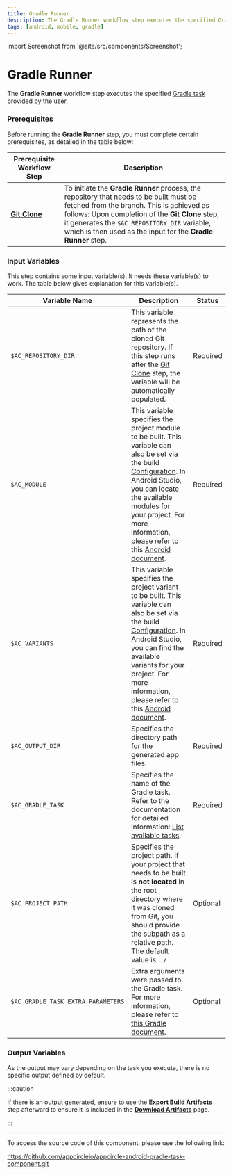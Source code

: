 ```yaml
---
title: Gradle Runner
description: The Gradle Runner workflow step executes the specified Gradle task provided by the user.
tags: [android, mobile, gradle]
---
```


import Screenshot from '@site/src/components/Screenshot';

# Gradle Runner

The **Gradle Runner** workflow step executes the specified [Gradle task](https://docs.gradle.org/current/userguide/tutorial_using_tasks.html) provided by the user.

### Prerequisites

Before running the **Gradle Runner** step, you must complete certain prerequisites, as detailed in the table below:

| Prerequisite Workflow Step                                                            | Description                                                                                                                                                                                                                                                                                              |
| ------------------------------------------------------------------------------------- | -------------------------------------------------------------------------------------------------------------------------------------------------------------------------------------------------------------------------------------------------------------------------------------------------------- |
| [**Git Clone**](/workflows/common-workflow-steps/git-clone) | To initiate the **Gradle Runner** process, the repository that needs to be built must be fetched from the branch. This is achieved as follows: Upon completion of the **Git Clone** step, it generates the `$AC_REPOSITORY_DIR` variable, which is then used as the input for the **Gradle Runner** step. |

<Screenshot url='https://cdn.appcircle.io/docs/assets/android-workflow-components-gradle-runner_1.png'/>

### Input Variables

This step contains some input variable(s). It needs these variable(s) to work. The table below gives explanation for this variable(s).

<Screenshot url='https://cdn.appcircle.io/docs/assets/android-workflow-components-gradle-runner_2.png' />

| Variable Name                      | Description                                                                                                                                                                                                                                                                                                                                                                                                          | Status   |
| ---------------------------------- | -------------------------------------------------------------------------------------------------------------------------------------------------------------------------------------------------------------------------------------------------------------------------------------------------------------------------------------------------------------------------------------------------------------------- | -------- |
| `$AC_REPOSITORY_DIR`               | This variable represents the path of the cloned Git repository. If this step runs after the [Git Clone](/workflows/common-workflow-steps/git-clone) step, the variable will be automatically populated.                                                                                                                                                                                    | Required |
| `$AC_MODULE`                       | This variable specifies the project module to be built. This variable can also be set via the build [Configuration](/build/build-process-management#profile-configuration). In Android Studio, you can locate the available modules for your project. For more information, please refer to this [Android document](https://developer.android.com/studio/projects#ApplicationModules). | Required |
| `$AC_VARIANTS`                     | This variable specifies the project variant to be built. This variable can also be set via the build [Configuration](/build/build-process-management#profile-configuration). In Android Studio, you can find the available variants for your project. For more information, please refer to this [Android document](https://developer.android.com/build/build-variants).              | Required |
| `$AC_OUTPUT_DIR`                   | Specifies the directory path for the generated app files.                                                                                                                                                                                                                                                                                                                                                            | Required |
| `$AC_GRADLE_TASK`                  | Specifies the name of the Gradle task. Refer to the documentation for detailed information: [List available tasks](https://docs.gradle.org/current/userguide/tutorial_using_tasks.html#list_available_tasks).                                                                                                                                                                                                        | Required |
| `$AC_PROJECT_PATH`                 | Specifies the project path. If your project that needs to be built is **not located** in the root directory where it was cloned from Git, you should provide the subpath as a relative path. The default value is: `./`                                                                                                                                                                                              | Optional |
| `$AC_GRADLE_TASK_EXTRA_PARAMETERS` | Extra arguments were passed to the Gradle task. For more information, please refer to [this Gradle document](https://docs.gradle.org/current/userguide/writing_build_scripts.html#sec:extra_properties).                                                                                                                                                                                                             | Optional |

### Output Variables

As the output may vary depending on the task you execute, there is no specific output defined by default.

:::caution

If there is an output generated, ensure to use the [**Export Build Artifacts**](/workflows/common-workflow-steps/export-build-artifacts) step afterward to ensure it is included in the [**Download Artifacts**](/workflows/common-workflow-steps/export-build-artifacts#download-exported-artifacts) page.

:::

---

To access the source code of this component, please use the following link:

https://github.com/appcircleio/appcircle-android-gradle-task-component.git
